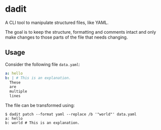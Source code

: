 # dadit

A CLI tool to manipulate structured files, like YAML.

The goal is to keep the structure, formatting and comments intact and only make changes to those parts of the file that needs changing.

## Usage

Consider the following file `data.yaml`:

```yaml
a: hello
b: | # This is an explanation.
  These
  are
  multiple
  lines
```

The file can be transformed using:

```console
$ dadit patch --format yaml --replace /b '"world"' data.yaml
a: hello
b: world # This is an explanation.
```
